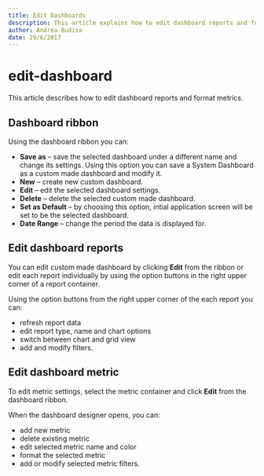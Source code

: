 ```yaml
---
title: Edit Dashboards
description: This article explains how to edit dashboard reports and format metrics.
author: Andrea Budisa
date: 29/6/2017
---
```


# edit-dashboard

This article describes how to edit dashboard reports and format metrics.

## Dashboard ribbon

Using the dashboard ribbon you can:

* **Save as** – save the selected dashboard under a different name and change its settings. Using this option you can save a System Dashboard as a custom made dashboard and modify it.
* **New** – create new custom dashboard.
* **Edit** – edit the selected dashboard settings.
* **Delete** – delete the selected custom made dashboard.
* **Set as Default** – by choosing this option, intial application screen will be set to be the selected dashboard.
* **Date Range** – change the period the data is displayed for.

## Edit dashboard reports

You can edit custom made dashboard by clicking **Edit** from the ribbon or edit each report individually by using the option buttons in the right upper corner of a report container.

Using the option buttons from the right upper corner of the each report you can:

* refresh report data
* edit report type, name and chart options
* switch between chart and grid view
* add and modify filters.

## Edit dashboard metric

To edit metric settings, select the metric container and click **Edit** from the dashboard ribbon.

When the dashboard designer opens, you can:

* add new metric
* delete existing metric
* edit selected metric name and color
* format the selected metric
* add or modify selected metric filters.

